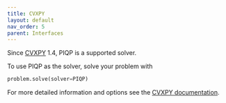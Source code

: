 ```yaml
---
title: CVXPY
layout: default
nav_order: 5
parent: Interfaces
---
```


Since [CVXPY](https://www.cvxpy.org/) 1.4, PIQP is a supported solver.

To use PIQP as the solver, solve your problem with

```python
problem.solve(solver=PIQP)
```

For more detailed information and options see the [CVXPY documentation](https://www.cvxpy.org/tutorial/solvers/index.html).